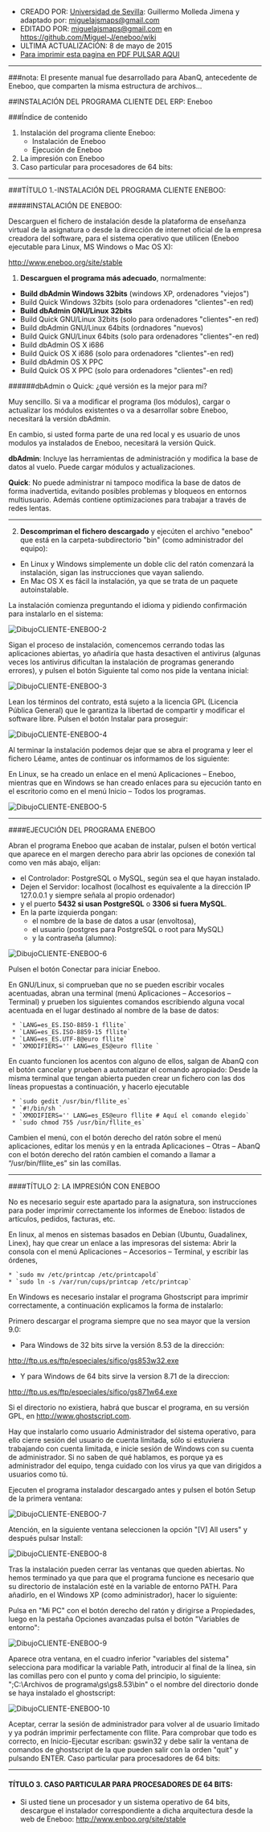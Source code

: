 * CREADO POR: [Universidad de Sevilla](http://www.us.es): Guillermo Molleda Jimena y adaptado por: miguelajsmaps@gmail.com
* EDITADO POR: miguelajsmaps@gmail.com en https://github.com/Miguel-J/eneboo/wiki
* ULTIMA ACTUALIZACIÓN: 8 de mayo de 2015
* [Para imprimir esta pagina en PDF PULSAR AQUI](https://gitprint.com/Miguel-J/eneboo/wiki/Instalacion-del-programa-UNIV.SEVILLA)

----
###nota: El presente manual fue desarrollado para AbanQ, antecedente de Eneboo, que comparten la misma estructura de archivos...

##INSTALACIÓN DEL PROGRAMA CLIENTE DEL ERP: Eneboo

###Índice de contenido

1. Instalación del programa cliente Eneboo:
     * Instalación de Eneboo
     * Ejecución de Eneboo
1. La impresión con Eneboo
1. Caso particular para procesadores de 64 bits:

---
###TÍTULO 1.-INSTALACIÓN DEL PROGRAMA CLIENTE ENEBOO:

#####INSTALACIÓN DE ENEBOO:

Descarguen el fichero de instalación desde la plataforma de enseñanza virtual de la asignatura o desde la dirección de internet oficial de la empresa creadora del software, para el sistema operativo que utilicen (Eneboo ejecutable para Linux, MS Windows o Mac OS X):

http://www.eneboo.org/site/stable

1. **Descarguen el programa más adecuado**, normalmente: 

* **Build dbAdmin Windows 32bits** (windows XP, ordenadores "viejos")
* Build Quick Windows 32bits (solo para ordenadores "clientes"-en red)
* **Build dbAdmin GNU/Linux 32bits**
* Build Quick GNU/Linux 32bits (solo para ordenadores "clientes"-en red)
* Build dbAdmin GNU/Linux 64bits (ordnadores "nuevos)
* Build Quick GNU/Linux 64bits (solo para ordenadores "clientes"-en red)
* Build dbAdmin OS X i686
* Build Quick OS X i686 (solo para ordenadores "clientes"-en red)
* Build dbAdmin OS X PPC
* Build Quick OS X PPC (solo para ordenadores "clientes"-en red)

######dbAdmin o Quick: ¿qué versión es la mejor para mí?

Muy sencillo. Si va a modificar el programa (los módulos), cargar o actualizar los módulos existentes o va a desarrollar sobre Eneboo, necesitará la versión dbAdmin.

En cambio, si usted forma parte de una red local y es usuario de unos modulos ya instalados de Eneboo, necesitará la versión Quick.

**dbAdmin**: Incluye las herramientas de administración y modifica la base de datos al vuelo. Puede cargar módulos y actualizaciones.

**Quick**: No puede administrar ni tampoco modifica la base de datos de forma inadvertida, evitando posibles problemas y bloqueos en entornos multiusuario. Además contiene optimizaciones para trabajar a través de redes lentas.

---

2. **Descompriman el fichero descargado** y ejecúten el archivo "eneboo" que está en la carpeta-subdirectorio "bin" (como administrador del equipo):

* En Linux y Windows simplemente un doble clic del ratón comenzará la instalación, sigan las instrucciones que vayan saliendo.
* En Mac OS X es fácil la instalación, ya que se trata de un paquete autoinstalable.

La instalación comienza preguntando el idioma y pidiendo confirmación para instalarlo en el sistema:

![DibujoCLIENTE-ENEBOO-2](https://github.com/Miguel-J/eneboo/blob/master/imagen/univ-sevilla-abanq-CLIENTE/Dibujo-2.PNG)

Sigan el proceso de instalación, comencemos cerrando todas las aplicaciones abiertas, yo añadiría que hasta desactiven el antivirus (algunas veces los antivirus dificultan la instalación de programas generando errores), y pulsen el botón Siguiente tal como nos pide la ventana inicial:

![DibujoCLIENTE-ENEBOO-3](https://github.com/Miguel-J/eneboo/blob/master/imagen/univ-sevilla-abanq-CLIENTE/Dibujo-3.PNG)

Lean los términos del contrato, está sujeto a la licencia GPL (Licencia Pública General) que le garantiza la libertad de compartir y modificar el software libre. Pulsen el botón Instalar para proseguir:

![DibujoCLIENTE-ENEBOO-4](https://github.com/Miguel-J/eneboo/blob/master/imagen/univ-sevilla-abanq-CLIENTE/Dibujo-4.PNG)

Al terminar la instalación podemos dejar que se abra el programa y leer el fichero Léame, antes de continuar os informamos de los siguiente:

En Linux, se ha creado un enlace en el menú Aplicaciones – Eneboo, mientras que en Windows se han creado enlaces  para su ejecución tanto en el escritorio como en el menú Inicio – Todos los programas.

![DibujoCLIENTE-ENEBOO-5](https://github.com/Miguel-J/eneboo/blob/master/imagen/univ-sevilla-abanq-CLIENTE/Dibujo-5.PNG)

---
####EJECUCIÓN DEL PROGRAMA ENEBOO

Abran el programa Eneboo que acaban de instalar, pulsen el botón vertical que aparece en el margen derecho para abrir las opciones de conexión tal como ven más abajo, elijan:
* el Controlador: PostgreSQL o MySQL, según sea el que hayan instalado.
* Dejen el Servidor: localhost (localhost es equivalente a la dirección IP 127.0.0.1 y siempre señala al propio ordenador)
* y el puerto **5432 si usan PostgreSQL** o **3306 si fuera MySQL**.
* En la parte izquierda pongan:
     * el nombre de la base de datos a usar (envoltosa),
     * el usuario (postgres para PostgreSQL o root para MySQL)
     * y la contraseña (alumno):

![DibujoCLIENTE-ENEBOO-6](https://github.com/Miguel-J/eneboo/blob/master/imagen/univ-sevilla-abanq-CLIENTE/Dibujo-6.PNG)

Pulsen el botón Conectar para iniciar Eneboo.

En GNU/Linux, si comprueban que no se pueden escribir vocales acentuadas, abran una terminal (menú Aplicaciones – Accesorios – Terminal) y prueben los siguientes comandos escribiendo alguna vocal acentuada en el lugar destinado al nombre de la base de datos:

     * `LANG=es_ES.ISO-8859-1 fllite`
     * `LANG=es_ES.ISO-8859-15 fllite`
     * `LANG=es_ES.UTF-8@euro fllite`
     * `XMODIFIERS='' LANG=es_ES@euro fllite `

En cuanto funcionen los acentos con alguno de ellos, salgan de AbanQ con el botón cancelar y prueben a automatizar el comando apropiado: Desde la misma terminal que tengan abierta pueden crear un fichero con las dos líneas propuestas a continuación, y hacerlo ejecutable

     * `sudo gedit /usr/bin/fllite_es`
     * `#!/bin/sh `
     * `XMODIFIERS='' LANG=es_ES@euro fllite # Aquí el comando elegido`
     * `sudo chmod 755 /usr/bin/fllite_es`

Cambien el menú, con el botón derecho del ratón sobre el menú aplicaciones, editar los menús y en la entrada Aplicaciones – Otras – AbanQ con el botón derecho del ratón cambien el comando a llamar a “/usr/bin/fllite_es” sin las comillas.

---
####TÍTULO 2: LA IMPRESIÓN CON ENEBOO

No es necesario seguir este apartado para la asignatura, son instrucciones para poder imprimir correctamente los informes de Eneboo: listados de artículos, pedidos, facturas, etc.

En linux, al menos en sistemas basados en Debian (Ubuntu, Guadalinex, Linex), hay que crear un enlace a las impresoras del sistema:
Abrir la consola con el menú Aplicaciones – Accesorios – Terminal, y escribir las órdenes,

    * `sudo mv /etc/printcap /etc/printcapold`
    * `sudo ln -s /var/run/cups/printcap /etc/printcap`

En Windows es necesario instalar el programa Ghostscript para imprimir correctamente, a continuación explicamos la forma de instalarlo:

Primero descargar el programa siempre que no sea mayor que la version 9.0:
* Para Windows de 32 bits sirve la versión 8.53 de la dirección:

http://ftp.us.es/ftp/especiales/sifico/gs853w32.exe

* Y para Windows de 64 bits sirve la version 8.71 de la direccion:

http://ftp.us.es/ftp/especiales/sifico/gs871w64.exe

Si el directorio no existiera, habrá que buscar el programa, en su versión GPL, en http://www.ghostscript.com.

Hay que instalarlo como usuario Administrador del sistema operativo, para ello cierre sesión del usuario de cuenta limitada, sólo si estuviera trabajando con cuenta limitada, e inicie sesión de Windows con su cuenta de administrador. Si no saben de qué hablamos, es porque ya es administrador del equipo, tenga cuidado con los virus ya que van dirigidos a usuarios como tú.

Ejecuten el programa instalador descargado antes y pulsen el botón Setup de la primera ventana:

![DibujoCLIENTE-ENEBOO-7](https://github.com/Miguel-J/eneboo/blob/master/imagen/univ-sevilla-abanq-CLIENTE/Dibujo-7.PNG)

Atención, en la siguiente ventana seleccionen la opción "[V] All users" y después pulsar Install:

![DibujoCLIENTE-ENEBOO-8](https://github.com/Miguel-J/eneboo/blob/master/imagen/univ-sevilla-abanq-CLIENTE/Dibujo-8.PNG)

Tras la instalación pueden cerrar las ventanas que queden abiertas. No hemos terminado ya que para que el programa funcione es necesario que su directorio de instalación esté en la variable de entorno PATH. Para añadirlo, en el Windows XP (como administrador), hacer lo siguiente:

Pulsa en "Mi PC" con el botón derecho del ratón y dirigirse a Propiedades, luego en la pestaña Opciones avanzadas pulsa el botón "Variables de entorno":

![DibujoCLIENTE-ENEBOO-9](https://github.com/Miguel-J/eneboo/blob/master/imagen/univ-sevilla-abanq-CLIENTE/Dibujo-9.PNG)

Aparece otra ventana, en el cuadro inferior "variables del sistema" selecciona para modificar la variable Path, introducir al final de la línea, sin las comillas pero con el punto y coma del principio, lo siguiente: ";C:\Archivos de programa\gs\gs8.53\bin" o el nombre del directorio donde se haya instalado el ghostscript:

![DibujoCLIENTE-ENEBOO-10](https://github.com/Miguel-J/eneboo/blob/master/imagen/univ-sevilla-abanq-CLIENTE/Dibujo-10.PNG)

Aceptar, cerrar la sesión de administrador para volver al de usuario limitado y ya podrán imprimir perfectamente con fllite. Para comprobar que todo es correcto, en Inicio-Ejecutar escriban: gswin32 y debe salir la ventana de comandos de ghostscript de la que pueden salir con la orden "quit" y pulsando ENTER.
Caso particular para procesadores de 64 bits:

---
#### TÍTULO 3. CASO PARTICULAR PARA PROCESADORES DE 64 BITS:

* Si usted tiene un procesador y un sistema operativo de 64 bits, descargue el instalador correspondiente a dicha arquitectura desde la web de Eneboo: http://www.enboo.org/site/stable
